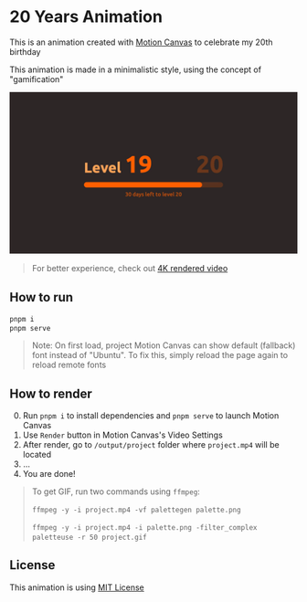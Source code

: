 # 20 Years Animation

This is an animation created with [Motion Canvas](https://motioncanvas.io) to celebrate my 20th birthday

This animation is made in a minimalistic style, using the concept of "gamification"

![Animation result](/assets/result.gif)

> For better experience, check out [4K rendered video](https://github.com/SecondThundeR/20-years-animation/blob/main/assets/result.mp4)

## How to run

```shell
pnpm i
pnpm serve
```

> Note: On first load, project Motion Canvas can show default (fallback) font instead of "Ubuntu".
> To fix this, simply reload the page again to reload remote fonts

## How to render

0. Run `pnpm i` to install dependencies and `pnpm serve` to launch Motion Canvas
1. Use `Render` button in Motion Canvas's Video Settings
2. After render, go to `/output/project` folder where `project.mp4` will be located
3. ...
4. You are done!

> To get GIF, run two commands using `ffmpeg`:
>
> `ffmpeg -y -i project.mp4 -vf palettegen palette.png`
>
> `ffmpeg -y -i project.mp4 -i palette.png -filter_complex paletteuse -r 50 project.gif`

## License

This animation is using [MIT License](https://github.com/SecondThundeR/20-years-animation/blob/main/LICENSE)
